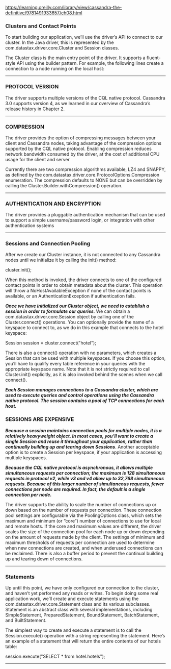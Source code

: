 https://learning.oreilly.com/library/view/cassandra-the-definitive/9781491933657/ch08.html


### Clusters and Contact Points
To start building our application, we’ll use the driver’s API to connect to our cluster. In the Java driver, this is represented by the com.datastax.driver.core.Cluster and Session classes.

The Cluster class is the main entry point of the driver. It supports a fluent-style API using the builder pattern. For example, the following lines create a connection to a node running on the local host:

------------------------------------------------------------------------------------------------------------------

### PROTOCOL VERSION
The driver supports multiple versions of the CQL native protocol. Cassandra 3.0 supports version 4, as we learned in our overview of Cassandra’s release history in Chapter 2. 

------------------------------------------------------------------------------------------------------------------

### COMPRESSION
The driver provides the option of compressing messages between your client and Cassandra nodes, taking advantage of the compression options supported by the CQL native protocol. Enabling compression reduces network bandwidth consumed by the driver, at the cost of additional CPU usage for the client and server

Currently there are two compression algorithms available, LZ4 and SNAPPY, as defined by the com.datastax.driver.core.ProtocolOptions.Compression enumeration. The compression defaults to NONE but can be overridden by calling the Cluster.Builder.withCompression() operation.

------------------------------------------------------------------------------------------------------------------

### AUTHENTICATION AND ENCRYPTION
The driver provides a pluggable authentication mechanism that can be used to support a simple username/password login, or integration with other authentication systems

------------------------------------------------------------------------------------------------------------------

### Sessions and Connection Pooling
After we create our Cluster instance, it is not connected to any Cassandra nodes until we initialize it by calling the init() method:

cluster.init();

When this method is invoked, the driver connects to one of the configured contact points in order to obtain metadata about the cluster. This operation will throw a NoHostAvailableException if none of the contact points is available, or an AuthenticationException if authentication fails.


***Once we have initialized our Cluster object, we need to establish a session in order to formulate our queries***. We can obtain a com.datastax.driver.core.Session object by calling one of the Cluster.connect() operations. You can optionally provide the name of a keyspace to connect to, as we do in this example that connects to the hotel keyspace:

Session session = cluster.connect("hotel");

There is also a connect() operation with no parameters, which creates a Session that can be used with multiple keyspaces. If you choose this option, you’ll have to qualify every table reference in your queries with the appropriate keyspace name. Note that it is not strictly required to call Cluster.init() explicitly, as it is also invoked behind the scenes when we call connect().

***Each Session manages connections to a Cassandra cluster, which are used to execute queries and control operations using the Cassandra native protocol. The session contains a pool of TCP connections for each host.***

### SESSIONS ARE EXPENSIVE
***Because a session maintains connection pools for multiple nodes, it is a relatively heavyweight object.  In most cases, you’ll want to create a single Session and reuse it throughout your application, rather than continually building up and tearing down Sessions***. Another acceptable option is to create a Session per keyspace, if your application is accessing multiple keyspaces.


***Because the CQL native protocol is asynchronous, it allows multiple simultaneous requests per connection; the maximum is 128 simultaneous requests in protocol v2, while v3 and v4 allow up to 32,768 simultaneous requests. Because of this larger number of simultaneous requests, fewer connections per node are required. In fact, the default is a single connection per node.***


The driver supports the ability to scale the number of connections up or down based on the number of requests per connection. These connection pool settings are configurable via the PoolingOptions class, which sets the maximum and minimum (or “core”) number of connections to use for local and remote hosts. If the core and maximum values are different, the driver scales the size of the connection pool for each node up or down depending on the amount of requests made by the client. The settings of minimum and maximum thresholds of requests per connection are used to determine when new connections are created, and when underused connections can be reclaimed. There is also a buffer period to prevent the continual building up and tearing down of connections.

------------------------------------------------------------------------------------------------------------------

### Statements
Up until this point, we have only configured our connection to the cluster, and haven’t yet performed any reads or writes. To begin doing some real application work, we’ll create and execute statements using the com.datastax.driver.core.Statement class and its various subclasses. Statement is an abstract class with several implementations, including SimpleStatement, PreparedStatement, BoundStatement, BatchStatement, and BuiltStatement.

The simplest way to create and execute a statement is to call the Session.execute() operation with a string representing the statement. Here’s an example of a statement that will return the entire contents of our hotels table:

session.execute("SELECT * from hotel.hotels");


-------------------------------------------------------------------------------------------------------------






